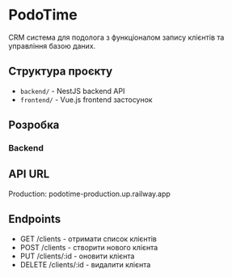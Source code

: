 # PodoTime

CRM система для подолога з функціоналом запису клієнтів та управління базою даних.

## Структура проєкту

- `backend/` - NestJS backend API
- `frontend/` - Vue.js frontend застосунок

## Розробка

### Backend

## API URL

Production: podotime-production.up.railway.app

## Endpoints

- GET /clients - отримати список клієнтів
- POST /clients - створити нового клієнта
- PUT /clients/:id - оновити клієнта
- DELETE /clients/:id - видалити клієнта
